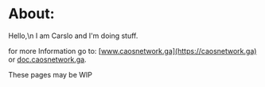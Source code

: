 # About:
Hello,\n
I am Carslo and I'm doing stuff.

for more Information go to: [www.caosnetwork.ga](https://caosnetwork.ga) or [doc.caosnetwork.ga](https://doc.caosnetwork.ga).

These pages may be WIP
